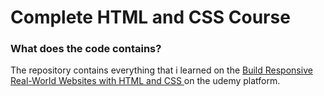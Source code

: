 # Complete HTML and CSS Course
<h3>What does the code contains?</h3>
<p>The repository contains everything that i learned on the <a href="https://www.udemy.com/course/design-and-develop-a-killer-website-with-html5-and-css3/learn/">Build Responsive Real-World Websites with HTML and CSS
</a> on the udemy platform.</p>
